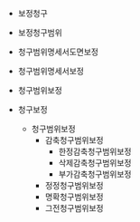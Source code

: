 - 보정청구
- 보정청구범위
- 청구범위명세서도면보정
- 청구범위명세서보정
- 청구범위보정
- 청구보정

    <ul>
        <li>청구범위보정
            <ul>
                <li>감축청구범위보정
                    <ul>
                        <li>한정감축청구범위보정</li>
                        <li>삭제감축청구범위보정</li>
                        <li>부가감축청구범위보정</li>
                    </ul>
                </li>
                <li>정정청구범위보정</li>
                <li>명확청구범위보정</li>
                <li>그전청구범위보정</li>
            </ul>
        </li>
    </ul>



